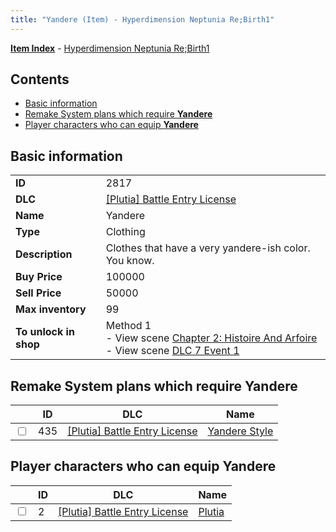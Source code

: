 ```yaml
---
title: "Yandere (Item) - Hyperdimension Neptunia Re;Birth1"
---
```


[**Item Index**](/neptunia/rb1/item/index.html) - [Hyperdimension Neptunia Re;Birth1](/neptunia/rb1)

## Contents

- [Basic information](#basic-information)
- [Remake System plans which require **Yandere**](#remake-system-plans-which-require-yandere)
- [Player characters who can equip **Yandere**](#player-characters-who-can-equip-yandere)

## Basic information

|   |   |
| -- | -- |
| **ID** | 2817 |
| **DLC** | [[Plutia] Battle Entry License](/neptunia/rb1/dlc/7-plutia.html) |
| **Name** | Yandere |
| **Type** | Clothing |
| **Description** | Clothes that have a very yandere-ish color. You know. |
| **Buy Price** | 100000 |
| **Sell Price** | 50000 |
| **Max inventory** | 99 |
| **To unlock in shop** | Method 1<br />- View scene [Chapter 2: Histoire And Arfoire](/neptunia/rb1/scene/1-201-chapter-2-histoire-and-arfoire.html)<br />- View scene [DLC 7 Event 1](/neptunia/rb1/scene/7-5010-dlc-7-event-1.html) |


## Remake System plans which require **Yandere**

|    | ID | DLC | Name |
| -- | -- | --- | ---- |
| <input type="checkbox" id="rb1-quest-7-435" class="trackbox" /> | 435 | [[Plutia] Battle Entry License](/neptunia/rb1/dlc/7-plutia.html) | [Yandere Style](/neptunia/rb1/quest/7-435-yandere-style.html) |


## Player characters who can equip **Yandere**

|    | ID | DLC | Name |
| -- | -- | --- | ---- |
| <input type="checkbox" id="rb1-player-7-2" class="trackbox" /> | 2 | [[Plutia] Battle Entry License](/neptunia/rb1/dlc/7-plutia.html) | [Plutia](/neptunia/rb1/player/7-2-plutia.html) |
